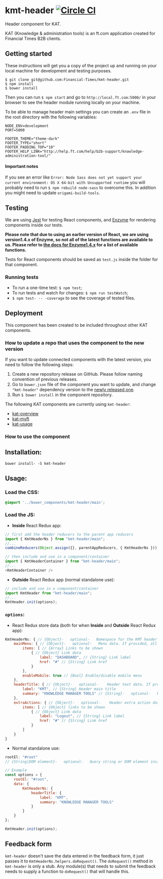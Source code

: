 # kmt-header [![Circle CI](https://circleci.com/gh/Financial-Times/kmt-header.svg?style=svg)](https://circleci.com/gh/Financial-Times/kmt-header)

Header component for KAT.

KAT (Knowledge & administration tools) is an ft.com application created for Financial Times B2B clients.

## Getting started
These instructions will get you a copy of the project up and running on your local machine for development and testing purposes.

```
$ git clone git@github.com:Financial-Times/kmt-header.git
$ npm install
$ bower install
```

Then you can run `$ npm start` and go to `http://local.ft.com:5000/` in your browser to see the header module running locally on your machine.

To be able to manage header main settings you can create an `.env` file in the root directory with the following variables:

```
NODE_ENV=development
PORT=5000

FOOTER_THEME="theme-dark"
FOOTER_TYPE="short"
FOOTER_PADDING_TOP="10"
FOOTER_HELP_LINK="http://help.ft.com/help/b2b-support/knowledge-administration-tool/"
```

#### Important notes
If you see an error like `Error: Node Sass does not yet support your current environment: OS X 64-bit with Unsupported runtime` you will probably need to run `$ npm rebuild node-sass` to overcome this. In addition you might need to update `origami-build-tools`.

## Testing
We are using [Jest](https://facebook.github.io/jest/) for testing React components, and [Enzyme](http://airbnb.io/enzyme/) for rendering components inside our tests.

**Please note that due to using an earlier version of React, we are using version1.4.x of Enzyme, so not all of the latest functions are available to us. Please refer to [the docs for Enzyme1.4.x](https://github.com/airbnb/enzyme/tree/442147f669abace1eeae08040885893894ae0505/docs) for a list of available functions.**

Tests for React components should be saved as `test.js` inside the folder for that component.

### Running tests
-   To run a one-time test: `$ npm test`;
-   To run tests and watch for changes: `$ npm run testWatch`;
-   `$ npm test- -- -coverage` to see the coverage of tested files.

## Deployment
This component has been created to be included throughout other KAT components.

### How to update a repo that uses the component to the new version
If you want to update connected components with the latest version, you need to follow the following steps:
1. Create a new repository release on GitHub. Please follow naming convention of previous releases.
2. Go to `bower.json` file of the component you want to update, and change `"kmt-header"` dependency version to the [newly released one](https://github.com/Financial-Times/kmt-header/releases).
3. Run `$ bower install` in the component repository.

The following KAT components are currently using `kmt-header`:
-   [kat-overview](https://github.com/Financial-Times/kat-overview)
-   [kat-myft](https://github.com/Financial-Times/kat-myft)
-   [kat-usage](https://github.com/Financial-Times/kat-usage)

### How to use the component

## Installation:
```
bower install- -S kmt-header
```

## Usage:
### Load the CSS:
```scss
@import '../bower_components/kmt-header/main';
```

### Load the JS:
* **Inside** React Redux app:
```js
// first add the header reducers to the parent app reducers
import { KmtHeaderNs } from "kmt-header/main";
//...
combineReducers(Object.assign({}, parentAppReducers, { KmtHeaderNs }));
```
```js
// then include and use in a component/container
import { KmtHeaderContainer } from "kmt-header/main";
//...
<KmtHeaderContainer />
```

* **Outside** React Redux app (normal standalone use):
```js
// include and use in a component/container
import KmtHeader from "kmt-header/main";
//...
KmtHeader.init(options);
```

### `options`:
* React Redux store data (both for when **Inside** and **Outside** React Redux app):
```js
KmtHeaderNs: { // {Object}-   optional-   Namespace for the KMT header React Redux store-   if store data is provided it needs to be wrapped inside this object
	mainMenu: { // {Object}-   optional-   Menu data. If provided, all the child elements are required
		items: [ // {Array} Links to be shown
			{ // {Object} Link data
				label: "DASHBOARD", // {String} Link label
				href: "#" // {String} Link href
			}
		],
		enableMobile: true // {Bool} Enable/disable mobile menu
	},
	headerTitle: { // {Object}-   optional-    Header text data. If provided, all the child elements are required
		label: "KMT", // {String} Header main title
		summary: "KNOWLEDGE MANAGER TOOLS" // {String}-   optional-   Header summary
	},
	extraActions: { // {Object}-   optional-    Header extra action data. If provided, all the child elements are required
		items: [ // {Object} links to be shown
			{ // {Object} Link data
				label: "Logout", // {String} Link label
				href: "#" // {String} Link href
			}
		]
	}
}
```

* Normal standalone use:

```js
rootEl: "#root"
// {String|DOM element}-   optional-   Query string or DOM element inside which the KMT Header will be placed.
```

```js
// Example
const options = {
	rootEl: "#root",
	data: {
		KmtHeaderNs: {
			headerTitle: {
				label: "KMT",
				summary: "KNOWLEDGE MANAGER TOOLS"
			}
		}
	}
};

KmtHeader.init(options);
```

## Feedback form
`kmt-header` doesn't save the data entered in the feedback form, it just passes it to `KmtHeaderNs.helpers.doRequest()`. The `doRequest()` method in `kmt-header` is only a stub. Any module(s) that needs to submit the feedback needs to supply a function to `doRequest()` that will handle this.
